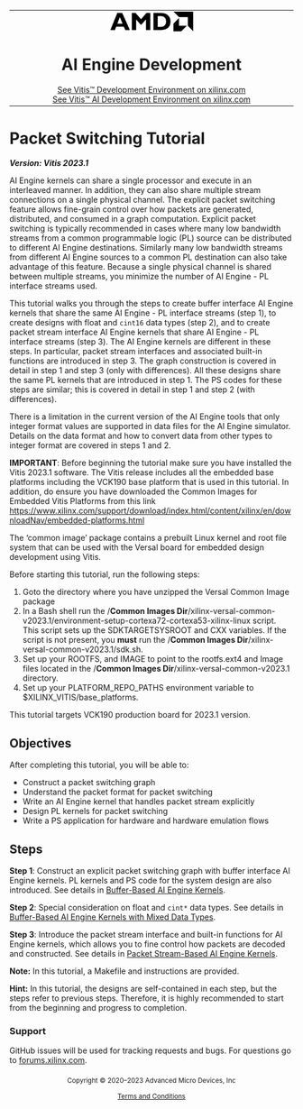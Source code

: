 ﻿<table class="sphinxhide" width="100%">
 <tr width="100%">
    <td align="center"><img src="https://raw.githubusercontent.com/Xilinx/Image-Collateral/main/xilinx-logo.png" width="30%"/><h1>AI Engine Development</h1>
    <a href="https://www.xilinx.com/products/design-tools/vitis.html">See Vitis™ Development Environment on xilinx.com</br></a>
    <a href="https://www.xilinx.com/products/design-tools/vitis/vitis-ai.html">See Vitis™ AI Development Environment on xilinx.com</a>
    </td>
 </tr>
</table>

# Packet Switching Tutorial

***Version: Vitis 2023.1***

AI Engine kernels can share a single processor and execute in an interleaved manner. In addition, they can also share multiple stream connections on a single physical channel. The explicit packet switching feature allows fine-grain control over how packets are generated, distributed, and consumed in a graph computation. Explicit packet switching is typically recommended in cases where many low bandwidth streams from a common programmable logic (PL) source can be distributed to different AI Engine destinations. Similarly many low bandwidth streams from different AI Engine sources to a common PL destination can also take advantage of this feature. Because a single physical channel is shared between multiple streams, you minimize the number of AI Engine - PL interface streams used.

This tutorial walks you through the steps to create buffer interface AI Engine kernels that share the same AI Engine - PL interface streams (step 1), to create designs with float and `cint16` data types (step 2), and to create packet stream interface AI Engine kernels that share AI Engine - PL interface streams (step 3). The AI Engine kernels are different in these steps. In particular, packet stream interfaces and associated built-in functions are introduced in step 3. The graph construction is covered in detail in step 1 and step 3 (only with differences). All these designs share the same PL kernels that are introduced in step 1. The PS codes for these steps are similar; this is covered in detail in step 1 and step 2 (with differences). 

There is a limitation in the current version of the AI Engine tools that only integer format values are supported in data files for the AI Engine simulator. Details on the data format and how to convert data from other types to integer format are covered in steps 1 and 2.

**IMPORTANT**: Before beginning the tutorial make sure you have installed the Vitis 2023.1 software.  The Vitis release includes all the embedded base platforms including the VCK190 base platform that is used in this tutorial. In addition, do ensure you have downloaded the Common Images for Embedded Vitis Platforms from this link https://www.xilinx.com/support/download/index.html/content/xilinx/en/downloadNav/embedded-platforms.html

The ‘common image’ package contains a prebuilt Linux kernel and root file system that can be used with the Versal board for embedded design development using Vitis.

Before starting this tutorial, run the following steps:

1. Goto the directory where you have unzipped the Versal Common Image package
2. In a Bash shell run the /**Common Images Dir**/xilinx-versal-common-v2023.1/environment-setup-cortexa72-cortexa53-xilinx-linux script. This script sets up the SDKTARGETSYSROOT and CXX variables. If the script is not present, you **must** run the /**Common Images Dir**/xilinx-versal-common-v2023.1/sdk.sh.
3. Set up your ROOTFS, and IMAGE to point to the rootfs.ext4 and Image files located in the /**Common Images Dir**/xilinx-versal-common-v2023.1 directory.
4. Set up your PLATFORM_REPO_PATHS environment variable to $XILINX_VITIS/base_platforms.

This tutorial targets VCK190 production board for 2023.1 version.

## Objectives
After completing this tutorial, you will be able to:

* Construct a packet switching graph
* Understand the packet format for packet switching
* Write an AI Engine kernel that handles packet stream explicitly
* Design PL kernels for packet switching
* Write a PS application for hardware and hardware emulation flows

## Steps
**Step 1**: Construct an explicit packet switching graph with buffer interface AI Engine kernels. PL kernels and PS code for the system design are also introduced. See details in [Buffer-Based AI Engine Kernels](./buffer_based_aie_kernel.md). 

**Step 2**: Special consideration on float and `cint*` data types. See details in [Buffer-Based AI Engine Kernels with Mixed Data Types](./buffer_based_mix_data_type.md).

**Step 3**: Introduce the packet stream interface and built-in functions for AI Engine kernels, which allows you to fine control how packets are decoded and constructed. See details in [Packet Stream-Based AI Engine Kernels](./pktstream_based_aie_kernel.md).

__Note:__ In this tutorial, a Makefile and instructions are provided. 

__Hint:__ In this tutorial, the designs are self-contained in each step, but the steps refer to previous steps. Therefore, it is highly recommended to start from the beginning and progress to completion.


### Support

GitHub issues will be used for tracking requests and bugs. For questions go to [forums.xilinx.com](http://forums.xilinx.com/).


<p class="sphinxhide" align="center"><sub>Copyright © 2020–2023 Advanced Micro Devices, Inc</sub></p>

<p class="sphinxhide" align="center"><sup><a href="https://www.amd.com/en/corporate/copyright">Terms and Conditions</a></sup></p>
